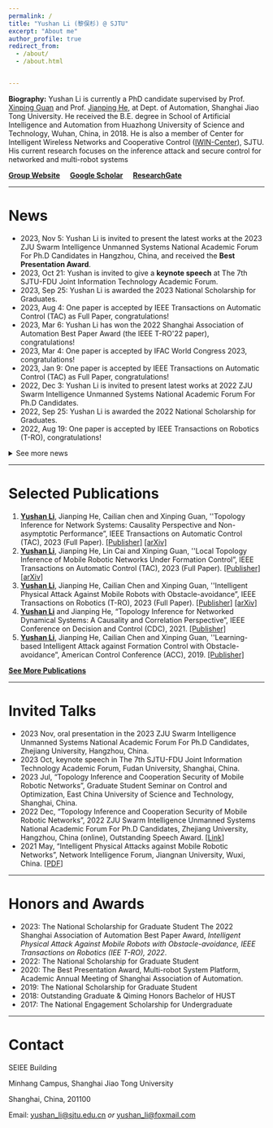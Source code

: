 ```yaml
---
permalink: /
title: "Yushan Li (黎俣杉) @ SJTU"
excerpt: "About me"
author_profile: true
redirect_from: 
  - /about/
  - /about.html


---
```


<!-- 

<center><b><i>Welcome to Yushan Li's homepage!</i></b></center> -->

**Biography:**  Yushan Li is currently a PhD candidate  supervised by Prof. [Xinping Guan](https://english.seiee.sjtu.edu.cn/english/detail/708_591.htm) and Prof. [Jianping He](https://iwin-fins.com), at Dept. of Automation, Shanghai Jiao Tong University. He received the B.E. degree in School of Artificial Intelligence and Automation from Huazhong University of Science and Technology, Wuhan, China, in 2018. He is also a member of Center for Intelligent Wireless Networks and Cooperative Control ([IWIN-Center](https://iwin.sjtu.edu.cn)), SJTU. His current research focuses on the inference attack and secure control for networked and multi-robot systems

[**Group Website**](https://iwin-fins.com/)	&nbsp;&nbsp;&nbsp;   **[Google Scholar](https://scholar.google.com/citations?user=yPDjyMoAAAAJ&hl=en&oi=ao)**	&nbsp;&nbsp;&nbsp;   [**ResearchGate**](https://www.researchgate.net/profile/Yushan-Li-7)

------



# News

- 2023, Nov 5: Yushan Li is invited to present the latest works at the 2023 ZJU Swarm Intelligence Unmanned Systems National Academic Forum For Ph.D Candidates in Hangzhou, China, and received the **Best Presentation Award**. 
- 2023, Oct 21: Yushan is invited to give a **keynote speech** at The 7th SJTU-FDU Joint Information Technology Academic Forum.
- 2023, Sep 25: Yushan Li is awarded the 2023 National Scholarship for Graduates.
- 2023, Aug 4: One paper is accepted by IEEE Transactions on Automatic Control (TAC) as Full Paper, congratulations! 
- 2023, Mar 6: Yushan Li has won the 2022 Shanghai Association of Automation Best Paper Award (the IEEE T-RO'22 paper), congratulations!
- 2023, Mar 4: One paper is accepted by IFAC World Congress 2023, congratulations!
- 2023, Jan 9: One paper is accepted by IEEE Transactions on Automatic Control (TAC) as Full Paper, congratulations! 
- 2022, Dec 3: Yushan Li is invited to present latest works at 2022 ZJU Swarm Intelligence Unmanned Systems National Academic Forum For Ph.D Candidates. 
- 2022, Sep 25:  Yushan Li is awarded the 2022 National Scholarship for Graduates.
- 2022, Aug 19:  One paper is accepted by IEEE Transactions on Robotics (T-RO), congratulations! 
<details>
<summary>See more news</summary>

- 2022, Jul 16:  One paper is accepted by 2022 IEEE Conference on Decision and Control (CDC), congratulations! <br/>

- 2022, Feb 1:  My personal website is online. 
</details>

------

# Selected Publications

1. **<u>Yushan Li</u>**, Jianping He, Cailian chen and Xinping Guan, ''Topology Inference for Network Systems: Causality Perspective and Non-asymptotic Performance”, IEEE Transactions on Automatic Control (TAC), 2023 (Full Paper). [[Publisher]](https://doi.org/10.1109/TAC.2023.3303816) [[arXiv]](https://arxiv.org/abs/2106.01031)
2. **<u>Yushan Li</u>**, Jianping He, Lin Cai and Xinping Guan, ''Local Topology Inference of Mobile
   Robotic Networks Under Formation Control”, IEEE Transactions on Automatic Control (TAC), 2023 (Full Paper). [[Publisher]](https://doi.org/10.1109/TAC.2023.3237484) [[arXiv]](https://arxiv.org/abs/2205.00243)
3. **<u>Yushan Li</u>**, Jianping He, Cailian Chen and Xinping Guan, ''Intelligent Physical Attack Against Mobile Robots with Obstacle-avoidance”, IEEE Transactions on Robotics (T-RO), 2023 (Full Paper). [[Publisher]](https://doi.org/10.1109/TRO.2022.3201394) [[arXiv]](https://arxiv.org/abs/1910.06461)
4. **<u>Yushan Li</u>** and Jianping He, “Topology Inference for Networked Dynamical Systems: A Causality and Correlation Perspective”, IEEE Conference on Decision and Control (CDC), 2021. [[Publisher]](https://ieeexplore.ieee.org/document/9682968)
5. **<u>Yushan Li</u>**, Jianping He, Cailian Chen and Xinping Guan, ''Learning-based Intelligent Attack against Formation Control with Obstacle-avoidance”, American Control Conference (ACC), 2019. [[Publisher]](https://ieeexplore.ieee.org/document/8814377)

**[See More Publications](https://yushan-li.github.io/publication-list/)**

------



# Invited Talks

- 2023 Nov, oral presentation in the 2023 ZJU Swarm Intelligence Unmanned Systems National Academic Forum For Ph.D Candidates, Zhejiang University, Hangzhou, China.
- 2023 Oct, keynote speech in The 7th SJTU-FDU Joint Information Technology Academic Forum, Fudan University, Shanghai, China. 
- 2023 Jul, “Topology Inference and Cooperation Security of Mobile Robotic Networks”, Graduate Student Seminar on Control and Optimization, East China University of Science and Technology, Shanghai, China. 
- 2022 Dec, “Topology Inference and Cooperation Security of Mobile Robotic Networks”, 2022 ZJU
  Swarm Intelligence Unmanned Systems National Academic Forum For Ph.D Candidates,
  Zhejiang University, Hangzhou, China (online), Outstanding Speech Award. [[Link](http://www.cse.zju.edu.cn/2023/0121/c39283a2711687/page.htm)]
- 2021 May, “Intelligent Physical Attacks against Mobile Robotic Networks”, Network Intelligence Forum, Jiangnan University, Wuxi, China. [[PDF](https://iwin-fins.com/wp-content/uploads/2021/05/talk-intelligent-physical-attacks.pdf)]

------



# Honors and Awards

- 2023: The National Scholarship for Graduate Student
        The 2022 Shanghai Association of Automation Best Paper Award, *Intelligent Physical Attack Against Mobile Robots with Obstacle-avoidance, IEEE Transactions on Robotics (IEE T-RO), 2022*. 
- 2022: The National Scholarship for Graduate Student
- 2020: The Best Presentation Award, Multi-robot System Platform, Academic Annual Meeting
  of Shanghai Association of Automation.
- 2019: The National Scholarship for Graduate Student
- 2018: Outstanding Graduate & Qiming Honors Bachelor of HUST
- 2017: The National Engagement Scholarship for Undergraduate

------



# Contact 

SEIEE Building

Minhang Campus, Shanghai Jiao Tong University

Shanghai, China, 201100

Email: <u>yushan_li@sjtu.edu.cn</u>   *or*  <u>yushan_li@foxmail.com</u>
